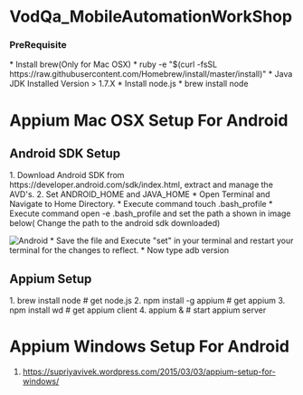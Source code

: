 # VodQa_MobileAutomationWorkShop

<h3>PreRequisite</h3>
* Install brew(Only for Mac OSX)
  * ruby -e "$(curl -fsSL https://raw.githubusercontent.com/Homebrew/install/master/install)"
* Java JDK Installed Version > 1.7.X
* Install node.js 
   * brew install node

<h1> Appium Mac OSX Setup For Android</h1>
  <h2> Android SDK Setup </h2>
 1. Download Android SDK from  https://developer.android.com/sdk/index.html, extract and manage the AVD's.
 2. Set ANDROID_HOME and JAVA_HOME
    * Open Terminal and Navigate to Home Directory.
    * Execute command touch .bash_profile
    * Execute command open -e .bash_profile and set the path a shown in image below( Change the path to the android sdk downloaded)
 
![Android](http://i62.tinypic.com/20tgscj.png)
    * Save the file and Execute "set" in your terminal and restart your terminal for the changes to reflect.
    * Now type adb version 
 
 <h2> Appium Setup </h2>
   1. brew install node      # get node.js
   2. npm install -g appium  # get appium
   3. npm install wd         # get appium client
   4. appium &               # start appium server
 

<h1>Appium Windows Setup For Android </h1>

   1. https://supriyavivek.wordpress.com/2015/03/03/appium-setup-for-windows/
  
